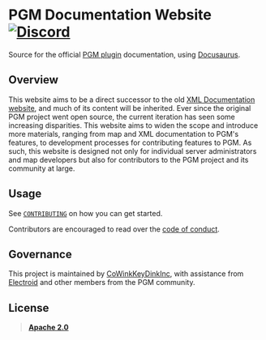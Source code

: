 # PGM Documentation Website [![Discord](https://img.shields.io/discord/730855489767997511?color=blue&label=discord&logo=discord)](https://discord.gg/pEEcwTk)

Source for the official [PGM plugin](https://github.com/PGMDev/PGM) documentation, using [Docusaurus](https://docusaurus.io/).

## Overview

This website aims to be a direct successor to the old [XML Documentation website](https://github.com/OvercastNetwork/docs.oc.tc), and much of its content will be inherited. Ever since the original PGM project went open source, the current iteration has seen some increasing disparities. This website aims to widen the scope and introduce more materials, ranging from map and XML documentation to PGM's features, to development processes for contributing features to PGM. As such, this website is designed not only for individual server administrators and map developers but also for contributors to the PGM project and its community at large.

## Usage

See [`CONTRIBUTING`](.github/CONTRIBUTING.md) on how you can get started.

Contributors are encouraged to read over the [code of conduct](.github/CODE_OF_CONDUCT.md).

## Governance

This project is maintained by [CoWinkKeyDinkInc](https://github.com/CoWinkKeyDinkInc), with assistance from [Electroid](https://github.com/Electroid) and other members from the PGM community.

## License

> [**Apache 2.0**](LICENSE)
